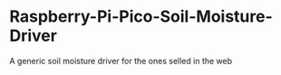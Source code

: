 # Raspberry-Pi-Pico-Soil-Moisture-Driver
A generic soil moisture driver for the ones selled in the web
